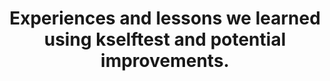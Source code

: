 ---
categories:
- bkk19
description: Over the past years, we ran the kernel selftests as part of the LTS release
  testing. During that time, we learned things, fixed things and created a wish list
  of work we want to tackle. This session is about what we learned and where we are
  heading.
image:
  featured: 'true'
  path: /assets/images/featured-images/bkk19/BKK19-217.png
session_attendee_num: '15'
session_id: BKK19-217
session_room: 'Keynote Room (World Ballroom BC) '
session_slot:
  end_time: '2019-04-02 11:25:00'
  start_time: '2019-04-02 11:00:00'
session_speakers:
- speaker_bio: Versatile R&amp;D professional with 6 years experience in software
    development for embedded systems and their special requirements, with a large
    knowledge base of how to troubleshoot complex real time systems. The technical
    competence is built mostly upon R&amp;D within embedded systems in both telecommunication
    (e.g. base stations, media gateways) and automotive systems (e.g. engine-, gearbox-platforms).
  speaker_company: Linaro
  speaker_image: /assets/images/speakers/bkk19/anders-roxell.jpg
  speaker_location: ''
  speaker_name: Anders Roxell
  speaker_position: Software engineer
  speaker_username: roxell
session_track: Validation and CI
tag: session
tags:
- Linux Kernel
title: Experiences and lessons we learned using kselftest and potential improvements.
---